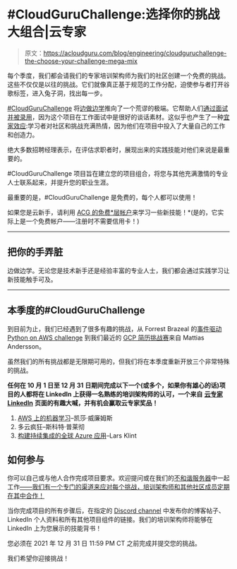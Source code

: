 # #CloudGuruChallenge:选择你的挑战大组合|云专家

> 原文：<https://acloudguru.com/blog/engineering/cloudguruchallenge-the-choose-your-challenge-mega-mix>

每个季度，我们都会请我们的专家培训架构师为我们的社区创建一个免费的挑战。这些不仅仅是以往的挑战。它们就像真正基于规范的工作分配，迫使参与者打开谷歌标签，进入兔子洞，找出每一步。

[#CloudGuruChallenge](https://acloudguru.com/blog/tag/cloudguruchallenge) 将[边做边学](https://acloudguru.com/learn-by-doing)推向了一个荒谬的极端。它帮助人们[通过面试并被录用](https://cloudresumechallenge.dev/halloffame)，因为这个项目在工作面试中是很好的谈话素材。这似乎也产生了一种[宜家效应](https://en.wikipedia.org/wiki/IKEA_effect#:~:text=The%20IKEA%20effect%20is%20a,of%20furniture%20that%20require%20assembly.):学习者对社区和挑战充满热情，因为他们在项目中投入了大量自己的工作和创造力。

绝大多数招聘经理表示，在评估求职者时，展现出来的实践技能对他们来说是最重要的。

#CloudGuruChallenge 项目旨在建立您的项目组合，将您与其他充满激情的专业人士联系起来，并提升您的职业生涯。

最重要的是，#CloudGuruChallenge 是免费的，每个人都可以使用！

如果您是云新手，请利用 [ACG 的免费*层帐户](https://acloudguru.com/pricing)来学习一些新技能！*(是的，它实际上是一个免费帐户——注册时不需要信用卡！)

* * *

## 把你的手弄脏

边做边学。无论您是技术新手还是经验丰富的专业人士，我们都会通过实践学习让新技能触手可及。

* * *

## **本季度的#CloudGuruChallenge**

到目前为止，我们已经遇到了很多有趣的挑战，从 Forrest Brazeal 的[事件驱动 Python on AWS challenge](https://acloudguru.com/blog/engineering/cloudguruchallenge-python-aws-etl) 到我们最近的 [GCP 简历挑战赛](https://acloudguru.com/blog/engineering/cloudguruchallenge-your-resume-on-gcp)来自 Mattias Andersson。

虽然我们的所有挑战都是无限期可用的，但我们将在本季度重新开放三个非常特殊的挑战。

**任何在 10 月 1 日至 12 月 31 日期间完成以下一个(或多个，如果你有雄心的话)项目的人都将在 LinkedIn 上获得一名熟练的培训架构师的认可，一个来自** [**云专家 LinkedIn**](https://www.linkedin.com/company/a-cloud-guru) **页面的有趣大喊，并有机会赢取云专家奖品！**

1.  [AWS 上的机器学习](https://acloudguru.com/blog/engineering/the-cloud-guru-challenge-aws-machine-learning)–凯莎·威廉姆斯
2.  多云疯狂–斯科特·普莱彻
3.  [构建持续集成的全球 Azure 应用](https://acloudguru.com/blog/engineering/cloudguruchallenge-build-a-continuously-integrated-global-azure-web-app)–Lars Klint

## **如何参与**

你可以自己或与他人合作完成项目要求。欢迎提问或在我们的[不和谐服务器](http://discord.gg/acloudguru)中一起工作[——我们有一个专门的渠道来应对每个挑战，培训架构师和其他社区成员定期在其中合作！](https://acloud.guru/forums/cloud-guru-challenge/recent?p=1&&ajs_aid=06004b36-bef5-40b6-aedf-d4a1b8b537ea)

当你完成项目的所有步骤后，在指定的 [Discord channel](http://discord.gg/acloudguru) 中发布你的博客帖子、LinkedIn 个人资料和所有其他项目组件的链接。我们的培训架构师将能够在 LinkedIn 上为您展示的技能背书！

您必须在 2021 年 12 月 31 日 11:59 PM CT 之前完成并提交您的挑战。

我们希望你迎接挑战！